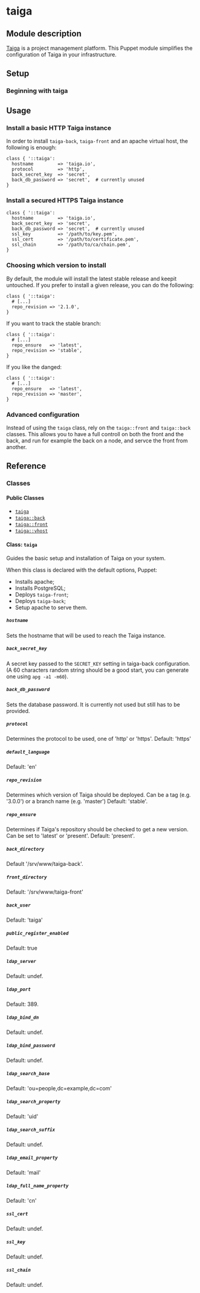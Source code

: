 # taiga

## Module description

[Taiga](https://taiga.io/) is a project management platform.
This Puppet module simplifies the configuration of Taiga in your infrastructure.

## Setup

### Beginning with taiga

## Usage

### Install a basic HTTP Taiga instance

In order to install `taiga-back`, `taiga-front` and an apache virtual host, the following is enough:

```puppet
class { '::taiga':
  hostname         => 'taiga.io',
  protocol         => 'http',
  back_secret_key  => 'secret',
  back_db_password => 'secret',  # currently unused
}
```

### Install a secured HTTPS Taiga instance

```puppet
class { '::taiga':
  hostname         => 'taiga.io',
  back_secret_key  => 'secret',
  back_db_password => 'secret',  # currently unused
  ssl_key          => '/path/to/key.pem',
  ssl_cert         => '/path/to/certificate.pem',
  ssl_chain        => '/path/to/ca/chain.pem',
}
```

### Choosing which version to install

By default, the module will install the latest stable release and keepit untouched.  If you prefer to install a given release, you can do the following:

```puppet
class { '::taiga':
  # [...]
  repo_revision => '2.1.0',
}
```

If you want to track the stable branch:

```puppet
class { '::taiga':
  # [...]
  repo_ensure   => 'latest',
  repo_revision => 'stable',
}
```

If you like the danged:

```puppet
class { '::taiga':
  # [...]
  repo_ensure   => 'latest',
  repo_revision => 'master',
}
```

### Advanced configuration

Instead of using the `taiga` class, rely on the `taiga::front` and `taiga::back` classes.  This allows you to have a full controll on both the front and the back, and run for example the back on a node, and servce the front from another.

## Reference

### Classes

#### Public Classes

* [`taiga`](#class-taiga)
* [`taiga::back`](#class-taigaback)
* [`taiga::front`](#class-taigafront)
* [`taiga::vhost`](#class-taigavhost)

#### Class: `taiga`

Guides the basic setup and installation of Taiga on your system.

When this class is declared with the default options, Puppet:

* Installs apache;
* Installs PostgreSQL;
* Deploys `taiga-front`;
* Deploys `taiga-back`;
* Setup apache to serve them.

##### `hostname`

Sets the hostname that will be used to reach the Taiga instance.

##### `back_secret_key`

A secret key passed to the `SECRET_KEY` setting in taiga-back configuration. (A 60 characters random string should be a good start, you can generate one using `apg -a1 -m60`).

##### `back_db_password`

Sets the database password.  It is currently not used but still has to be provided.

##### `protocol`

Determines the protocol to be used, one of 'http' or 'https'.
Default: 'https'

##### `default_language`

Default: 'en'

##### `repo_revision`

Determines which version of Taiga should be deployed.
Can be a tag (e.g. '3.0.0') or a branch name (e.g. 'master')
Default: 'stable'.

##### `repo_ensure`

Determines if Taiga's repository should be checked to get a new version.  Can be set to 'latest' or 'present'.
Default: 'present'.

##### `back_directory`

Default '/srv/www/taiga-back'.

##### `front_directory`

Default: '/srv/www/taiga-front'

##### `back_user`

Default: 'taiga'

##### `public_register_enabled`

Default: true

##### `ldap_server`

Default: undef.

##### `ldap_port`

Default: 389.

##### `ldap_bind_dn`

Default: undef.

##### `ldap_bind_password`

Default: undef.

##### `ldap_search_base`

Default: 'ou=people,dc=example,dc=com'

##### `ldap_search_property`

Default: 'uid'

##### `ldap_search_suffix`

Default: undef.

##### `ldap_email_property`

Default: 'mail'

##### `ldap_full_name_property`

Default: 'cn'

##### `ssl_cert`

Default: undef.

##### `ssl_key`

Default: undef.

##### `ssl_chain`

Default: undef.


